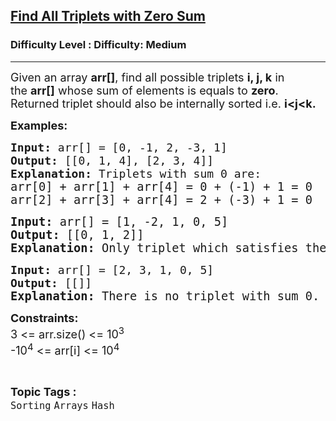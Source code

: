 <h2><a href="https://www.geeksforgeeks.org/problems/find-all-triplets-with-zero-sum/1?timeMachineDate=2024-12-28">Find All Triplets with Zero Sum</a></h2><h3>Difficulty Level : Difficulty: Medium</h3><hr><div class="problems_problem_content__Xm_eO"><p><span style="font-size: 18px;">Given an array&nbsp;<strong>arr[]</strong>, find all possible triplets <strong>i, j, k</strong> in the&nbsp;<strong>arr[]</strong> whose sum of elements is equals to <strong>zero</strong>.&nbsp;<br>Returned triplet should also be internally sorted i.e.&nbsp;<strong>i&lt;j&lt;k.</strong></span></p>
<p><strong style="font-size: 18px;">Examples:</strong></p>
<pre><span style="font-size: 18px;"><strong>Input: </strong></span><span style="font-size: 18px;">arr[] = [0, -1, 2, -3, 1]</span><span style="font-size: 18px;">
<strong>Output: </strong>[[0, 1, 4], [2, 3, 4]]<strong>
Explanation: </strong></span><span style="font-size: 18px;">Triplets with sum 0 are:<br></span><span style="font-size: 14pt;"><span style="font-size: 18.6667px;">arr[0] + arr[1] + arr[4] = 0 + (-1) + 1 = 0
arr[2] + arr[3] + arr[4] = 2 + (-3) + 1 = 0</span></span></pre>
<pre><span style="font-size: 14pt;"><strong style="font-size: 14pt;">Input: </strong><span style="font-size: 14pt;">arr[] = [</span><span style="font-size: 18.6667px;">1, -2, 1, 0, 5</span><span style="font-size: 14pt;">]
</span><strong style="font-size: 14pt;">Output: </strong><span style="font-size: 14pt;">[[0, 1, 2]]</span><strong style="font-size: 14pt;">
Explanation: </strong></span><span style="font-size: 18.6667px;">Only triplet which satisfies the condition is arr[0] + arr[1] + arr[2] = 1 + (-2) + 1 = 0</span></pre>
<pre><span style="font-size: 18px;"><strong>Input: </strong>arr[] = [2, 3, 1, 0, 5]</span><span style="font-size: 18px;">
<strong>Output: </strong>[[]]</span><span style="font-size: 14pt;"><strong>
Explanation: </strong></span><span style="font-size: 18.6667px;">There is no triplet with sum 0.</span></pre>
<p><span style="font-size: 18px;"><strong>Constraints:<br></strong>3 &lt;= arr.size() &lt;= 10<sup>3</sup><strong><br></strong></span><span style="font-size: 18px;">-10<sup>4</sup> &lt;= arr[i] </span><span style="font-size: 18px;">&lt;= 10<sup>4</sup></span></p></div><br><p><span style=font-size:18px><strong>Topic Tags : </strong><br><code>Sorting</code>&nbsp;<code>Arrays</code>&nbsp;<code>Hash</code>&nbsp;